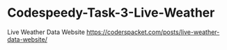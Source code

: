 # Codespeedy-Task-3-Live-Weather
Live Weather Data Website
https://coderspacket.com/posts/live-weather-data-website/
